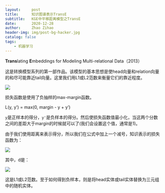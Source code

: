 ```yaml
---
layout:     post
title:      知识图谱表示TransE
subtitle:   KGE中平移距离模型之TransE
date:       2020-12-28
author:     Zhao Zihao
header-img: img/post-bg-hacker.jpg
catalog: false
tags:
    - 机器学习
---
```




**Trans**lating **E**mbeddings for Modeling Multi-relational Data（2013）

这是转换模型系列的第一部作品。该模型的基本思想是使head向量和relation向量的和尽可能靠近tail向量。这里我们用L1或L2范数来衡量它们的靠近程度。

![](https://tva1.sinaimg.cn/large/0081Kckwly1gm3x05c98tj30f70d9t9w.jpg)

损失函数是使用了负抽样的max-margin函数。

L(y, y’) = max(0, margin - y + y’)

`y`是正样本的得分，`y'`是负样本的得分。然后使损失函数值最小化，当这两个分数之间的差距大于margin的时候就可以了(我们会设置这个值，通常是1)。

由于我们使用距离来表示得分，所以我们在公式中加上一个减号，知识表示的损失函数为：

![](https://tva1.sinaimg.cn/large/0081Kckwly1gm3x0d5vm7j30jv029wf5.jpg)

其中，d是：

![](https://tva1.sinaimg.cn/large/0081Kckwly1gm3x0hpcidj307801a3yl.jpg)

这是L1或L2范数。至于如何得到负样本，则是将head实体或tail实体替换为三元组中的随机实体。

